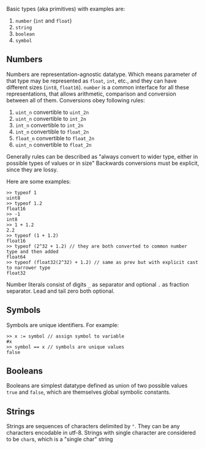 Basic types (aka primitives) with examples are:
1. `number` (`int` and `float`)
1. `string`
1. `boolean`
1. `symbol`
## Numbers
Numbers are representation-agnostic datatype. Which means parameter of that type may be represented as `float`, `int`, etc., and they can have different sizes (`int8`, `float16`).
`number` is a common interface for all these representations, that allows arithmetic, comparison and conversion between all of them.
Conversions obey following rules:
1. `uint_n` convertible to `uint_2n`
1. `uint_n` convertible to `int_2n`
1. `int_n` convertible to `int_2n`
2. `int_n` convertible to `float_2n`
2. `float_n` convertible to `float_2n`
2. `uint_n` convertible to `float_2n`

Generally rules can be described as "always convert to wider type, either in possible types of values or in size"
Backwards conversions must be explicit, since they are lossy.

Here are some examples:
```
>> typeof 1
uint8
>> typeof 1.2
float16
>> -1
int8
>> 1 + 1.2
2.2
>> typeof (1 + 1.2)
float16
>> typeof (2^32 + 1.2) // they are both converted to common number type and then added
float64
>> typeof (float32(2^32) + 1.2) // same as prev but with explicit cast to narrower type
float32
```

Number literals consist of digits `_` as separator and optional `.` as fraction separator. Lead and tail zero both optional.
## Symbols
Symbols are unique identifiers. For example:

```
>> x := symbol // assign symbol to variable
#x
>> symbol == x // symbols are unique values
false
```

## Booleans
Booleans are simplest datatype defined as union of two possible values `true` and `false`, which are themselves global symbolic constants.

## Strings
Strings are sequences of characters delimited by `"`. They can be any characters encodable in utf-8. Strings with single character are considered to be `char`s, which is a "single char" string

   